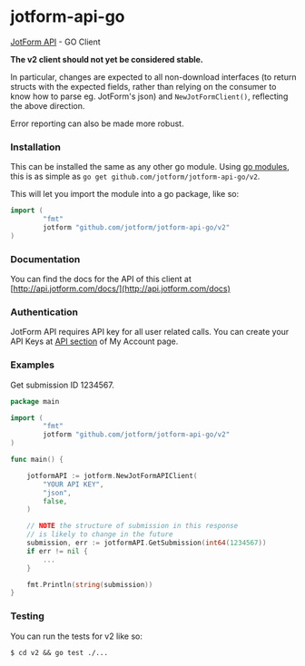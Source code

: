 jotform-api-go
==============
[JotForm API](http://api.jotform.com/docs/) - GO Client

**The v2 client should not yet be considered stable.**

In particular, changes are expected to all non-download interfaces
(to return structs with the expected fields,
rather than relying on the consumer to know how to parse eg. JotForm's json)
and `NewJotFormClient()`, reflecting the above direction.

Error reporting can also be made more robust.

### Installation

This can be installed the same as any other go module.
Using [go modules](https://go.dev/blog/using-go-modules),
this is as simple as `go get github.com/jotform/jotform-api-go/v2`.

This will let you import the module into a go package, like so:

```go
import (
        "fmt"
        jotform "github.com/jotform/jotform-api-go/v2"
)
```

### Documentation

You can find the docs for the API of this client at [http://api.jotform.com/docs/](http://api.jotform.com/docs)

### Authentication

JotForm API requires API key for all user related calls. You can create your API Keys at  [API section](http://www.jotform.com/myaccount/api) of My Account page.

### Examples

Get submission ID 1234567.

```go
package main

import (
        "fmt"
        jotform "github.com/jotform/jotform-api-go/v2"
)

func main() {

    jotformAPI := jotform.NewJotFormAPIClient(
        "YOUR API KEY",
        "json",
        false,
    )

    // NOTE the structure of submission in this response
    // is likely to change in the future
    submission, err := jotformAPI.GetSubmission(int64(1234567))
    if err != nil {
        ...
    }

    fmt.Println(string(submission))
}
```

### Testing

You can run the tests for v2 like so:

```
$ cd v2 && go test ./...
```
